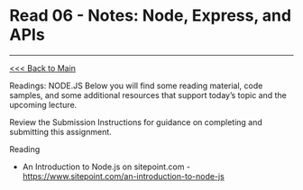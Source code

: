 # Read 06 - Notes: Node, Express, and APIs


***
[<<< Back to Main](https://sangmlee76.github.io/reading-notes/)

Readings: NODE.JS
Below you will find some reading material, code samples, and some additional resources that support today’s topic and the upcoming lecture.

Review the Submission Instructions for guidance on completing and submitting this assignment.

Reading
+ An Introduction to Node.js on sitepoint.com - https://www.sitepoint.com/an-introduction-to-node-js
